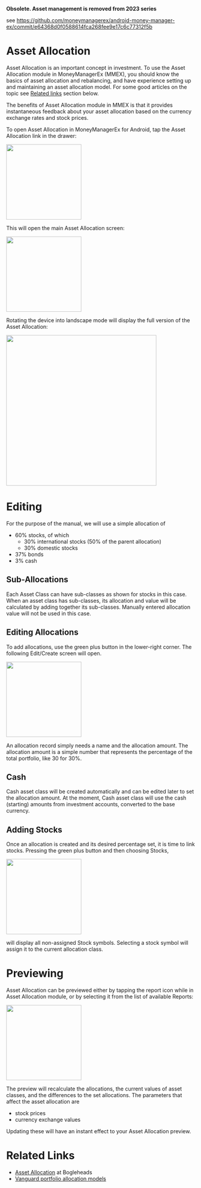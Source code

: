 **Obsolete. Asset management is removed from 2023 series**

see https://github.com/moneymanagerex/android-money-manager-ex/commit/e64368d0f0588614fca268fee9e17c6c77312f5b

# Asset Allocation

Asset Allocation is an important concept in investment. To use the Asset Allocation module in MoneyManagerEx (MMEX), you should know the basics of asset allocation and rebalancing,
and have experience setting up and maintaining an asset allocation model. For some good articles on the topic see [Related links](#related) section below.

The benefits of Asset Allocation module in MMEX is that it provides instantaneous feedback about your asset allocation based on the currency exchange rates and stock prices.

To open Asset Allocation in MoneyManagerEx for Android, tap the Asset Allocation link in the drawer:

<img src="http://i.imgur.com/ixiAGzw.png" width="200px" />

This will open the main Asset Allocation screen:

<img src="http://i.imgur.com/TAO9h75.png" width="200px" />

Rotating the device into landscape mode will display the full version of the Asset Allocation:

<img src="http://i.imgur.com/Jjgwstv.png?1" width="400px" />

# Editing

For the purpose of the manual, we will use a simple allocation of

- 60% stocks, of which
    - 30% international stocks (50% of the parent allocation)
    - 30% domestic stocks
- 37% bonds
- 3% cash

## Sub-Allocations

Each Asset Class can have sub-classes as shown for stocks in this case.
When an asset class has sub-classes, its allocation and value will be calculated by adding together its sub-classes. Manually entered allocation value will not be used in this
case.

## Editing Allocations

To add allocations, use the green plus button in the lower-right corner. The following Edit/Create screen will open.

<img src="http://i.imgur.com/kIGcHPe.png" width="200px" />

An allocation record simply needs a name and the allocation amount. The allocation amount is a simple number that represents the percentage of the total portfolio, like 30 for 30%.

## Cash

Cash asset class will be created automatically and can be edited later to set the allocation amount. At the moment, Cash asset class will use the cash (starting) amounts from
investment accounts, converted to the base currency.

## Adding Stocks

Once an allocation is created and its desired percentage set, it is time to link stocks. Pressing the green plus button and then choosing Stocks,

<img src="http://i.imgur.com/1Q5gjEJ.png" width="200px" />

will display all non-assigned Stock symbols. Selecting a stock symbol will assign it to the current allocation class.

# Previewing

Asset Allocation can be previewed either by tapping the report icon while in Asset Allocation module, or by selecting it from the list of available Reports:

<img src="http://i.imgur.com/o3NdPhZ.png" width="200px" />

The preview will recalculate the allocations, the current values of asset classes, and the differences to the set allocations.
The parameters that affect the asset allocation are

- stock prices
- currency exchange values

Updating these will have an instant effect to your Asset Allocation preview.

# <a name="related">Related Links</a>

- [Asset Allocation](https://www.bogleheads.org/wiki/Asset_allocation) at Bogleheads
- [Vanguard portfolio allocation models](https://personal.vanguard.com/us/insights/saving-investing/model-portfolio-allocations)